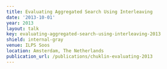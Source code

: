 ```yaml
---
title: Evaluating Aggregated Search Using Interleaving
date: '2013-10-01'
year: 2013
layout: talk
key: evaluating-aggregated-search-using-interleaving-2013
shield: internal-gray
venue: ILPS Soos
location: Amsterdam, The Netherlands
publication_url: /publications/chuklin-evaluating-2013
---
```

